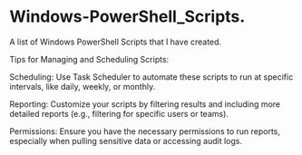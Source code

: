 # Windows-PowerShell_Scripts.

A list of Windows PowerShell Scripts that I have created.

Tips for Managing and Scheduling Scripts:

Scheduling: Use Task Scheduler to automate these scripts to run at specific intervals, like daily, weekly, or monthly.

Reporting: Customize your scripts by filtering results and including more detailed reports (e.g., filtering for specific users or teams).

Permissions: Ensure you have the necessary permissions to run reports, especially when pulling sensitive data or accessing audit logs.
